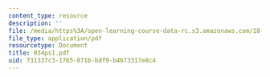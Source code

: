 ```yaml
---
content_type: resource
description: ''
file: /media/https%3A/open-learning-course-data-rc.s3.amazonaws.com/18-034-honors-differential-equations-spring-2004/731337c31765871bbdf9b4673317e8c4_034ps1.pdf
file_type: application/pdf
resourcetype: Document
title: 034ps1.pdf
uid: 731337c3-1765-871b-bdf9-b4673317e8c4
---
```

